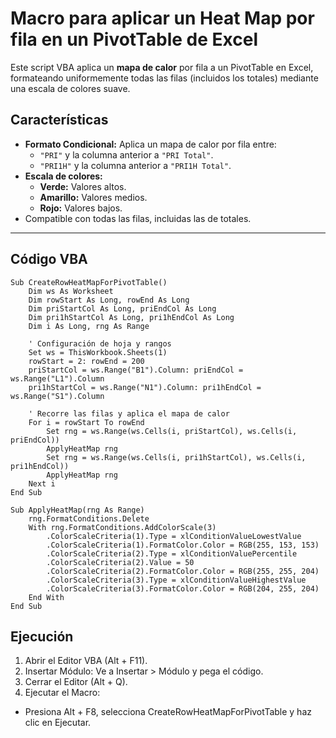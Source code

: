 # Macro para aplicar un Heat Map por fila en un PivotTable de Excel

Este script VBA aplica un **mapa de calor** por fila a un PivotTable en Excel, formateando uniformemente todas las filas (incluidos los totales) mediante una escala de colores suave.

## Características

- **Formato Condicional:** Aplica un mapa de calor por fila entre:
  - `"PRI"` y la columna anterior a `"PRI Total"`.
  - `"PRI1H"` y la columna anterior a `"PRI1H Total"`.
- **Escala de colores:**
  - **Verde:** Valores altos.
  - **Amarillo:** Valores medios.
  - **Rojo:** Valores bajos.
- Compatible con todas las filas, incluidas las de totales.

---

## Código VBA

```vba
Sub CreateRowHeatMapForPivotTable()
    Dim ws As Worksheet
    Dim rowStart As Long, rowEnd As Long
    Dim priStartCol As Long, priEndCol As Long
    Dim pri1hStartCol As Long, pri1hEndCol As Long
    Dim i As Long, rng As Range

    ' Configuración de hoja y rangos
    Set ws = ThisWorkbook.Sheets(1)
    rowStart = 2: rowEnd = 200
    priStartCol = ws.Range("B1").Column: priEndCol = ws.Range("L1").Column
    pri1hStartCol = ws.Range("N1").Column: pri1hEndCol = ws.Range("S1").Column

    ' Recorre las filas y aplica el mapa de calor
    For i = rowStart To rowEnd
        Set rng = ws.Range(ws.Cells(i, priStartCol), ws.Cells(i, priEndCol))
        ApplyHeatMap rng
        Set rng = ws.Range(ws.Cells(i, pri1hStartCol), ws.Cells(i, pri1hEndCol))
        ApplyHeatMap rng
    Next i
End Sub

Sub ApplyHeatMap(rng As Range)
    rng.FormatConditions.Delete
    With rng.FormatConditions.AddColorScale(3)
        .ColorScaleCriteria(1).Type = xlConditionValueLowestValue
        .ColorScaleCriteria(1).FormatColor.Color = RGB(255, 153, 153)
        .ColorScaleCriteria(2).Type = xlConditionValuePercentile
        .ColorScaleCriteria(2).Value = 50
        .ColorScaleCriteria(2).FormatColor.Color = RGB(255, 255, 204)
        .ColorScaleCriteria(3).Type = xlConditionValueHighestValue
        .ColorScaleCriteria(3).FormatColor.Color = RGB(204, 255, 204)
    End With
End Sub
```


## Ejecución
1.	Abrir el Editor VBA (Alt + F11).
2.	Insertar Módulo: Ve a Insertar > Módulo y pega el código.
3.	Cerrar el Editor (Alt + Q).
4.	Ejecutar el Macro:
- Presiona Alt + F8, selecciona CreateRowHeatMapForPivotTable y haz clic en Ejecutar.